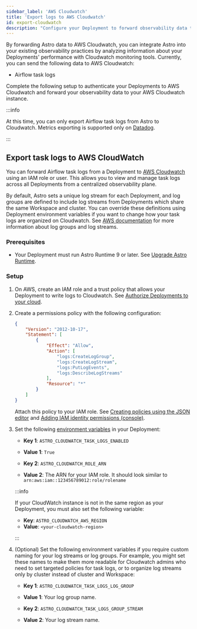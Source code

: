 ```yaml
---
sidebar_label: 'AWS Cloudwatch'
title: 'Export logs to AWS Cloudwatch'
id: export-cloudwatch
description: "Configure your Deployment to forward observability data to your AWS Cloudwatch instance."
---
```


By forwarding Astro data to AWS Cloudwatch, you can integrate Astro into your existing observability practices by analyzing information about your Deployments' performance with Cloudwatch monitoring tools. Currently, you can send the following data to AWS Cloudwatch:

- Airflow task logs

Complete the following setup to authenticate your Deployments to AWS Cloudwatch and forward your observability data to your AWS Cloudwatch instance.

:::info

At this time, you can only export Airflow task logs from Astro to Cloudwatch. Metrics exporting is supported only on [Datadog](export-datadog.md).

:::

## Export task logs to AWS CloudWatch

You can forward Airflow task logs from a Deployment to [AWS Cloudwatch](https://aws.amazon.com/cloudwatch/) using an IAM role or user. This allows you to view and manage task logs across all Deployments from a centralized observability plane.

By default, Astro sets a unique log stream for each Deployment, and log groups are defined to include log streams from Deployments which share the same Workspace and cluster. You can override these definitions using Deployment environment variables if you want to change how your task logs are organized on Cloudwatch. See [AWS documentation](https://docs.aws.amazon.com/AmazonCloudWatch/latest/logs/Working-with-log-groups-and-streams.html) for more information about log groups and log streams.

### Prerequisites

- Your Deployment must run Astro Runtime 9 or later. See [Upgrade Astro Runtime](upgrade-runtime.md).

### Setup

1. On AWS, create an IAM role and a trust policy that allows your Deployment to write logs to Cloudwatch. See [Authorize Deployments to your cloud](authorize-deployments-to-your-cloud.md?tab=aws#step-1-authorize-the-deployment-in-your-cloud).
2. Create a permissions policy with the following configuration:

    ```json
    {
        "Version": "2012-10-17",
        "Statement": [
            {
                "Effect": "Allow",
                "Action": [
                    "logs:CreateLogGroup",
                    "logs:CreateLogStream",
                    "logs:PutLogEvents",
                    "logs:DescribeLogStreams"
                ],
                "Resource": "*"
            }
        ]
    }
    ```

    Attach this policy to your IAM role. See [Creating policies using the JSON editor](https://docs.aws.amazon.com/IAM/latest/UserGuide/access_policies_create-console.html#access_policies_create-json-editor) and [Adding IAM identity permissions (console)](https://docs.aws.amazon.com/IAM/latest/UserGuide/access_policies_manage-attach-detach.html#add-policies-console).

3. Set the following [environment variables](environment-variables.md) in your Deployment:

    - **Key 1**: `ASTRO_CLOUDWATCH_TASK_LOGS_ENABLED`
    - **Value 1**: `True`

    - **Key 2**: `ASTRO_CLOUDWATCH_ROLE_ARN`
    - **Value 2**: The ARN for your IAM role. It should look similar to `arn:aws:iam::123456789012:role/rolename`

    :::info

    If your CloudWatch instance is not in the same region as your Deployment, you must also set the following variable:

    - **Key**: `ASTRO_CLOUDWATCH_AWS_REGION`
    - **Value**: `<your-cloudwatch-region>`

    :::

4. (Optional) Set the following environment variables if you require custom naming for your log streams or log groups. For example, you might set these names to make them more readable for Cloudwatch admins who need to set targeted policies for task logs, or to organize log streams only by cluster instead of cluster and Workspace:

    - **Key 1**: `ASTRO_CLOUDWATCH_TASK_LOGS_LOG_GROUP`
    - **Value 1**: Your log group name.

    - **Key 2**: `ASTRO_CLOUDWATCH_TASK_LOGS_GROUP_STREAM`
    - **Value 2**: Your log stream name.
  

  
    